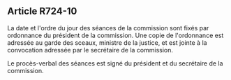 Article R724-10
----
La date et l'ordre du jour des séances de la commission sont fixés par
ordonnance du président de la commission. Une copie de l'ordonnance est adressée
au garde des sceaux, ministre de la justice, et est jointe à la convocation
adressée par le secrétaire de la commission.

Le procès-verbal des séances est signé du président et du secrétaire de la
commission.
